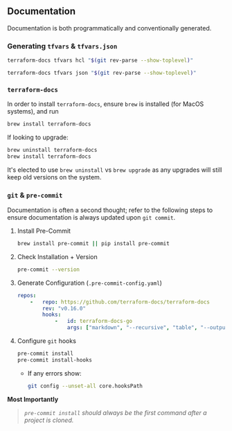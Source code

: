 ## Documentation ##

Documentation is both programmatically and conventionally generated.

### Generating `tfvars` & `tfvars.json` ###

```bash
terraform-docs tfvars hcl "$(git rev-parse --show-toplevel)"

terraform-docs tfvars json "$(git rev-parse --show-toplevel)"
```


### `terraform-docs` ###

In order to install `terraform-docs`, ensure `brew` is installed (for MacOS systems), and run

```bash
brew install terraform-docs
```

If looking to upgrade:

```bash
brew uninstall terraform-docs
brew install terraform-docs
```

It's elected to use `brew uninstall` vs `brew upgrade` as any upgrades will still keep old versions on the system.

### `git` & `pre-commit` ###

Documentation is often a second thought; refer to the following steps to ensure documentation is always updated
upon `git commit`.

1. Install Pre-Commit
    ```bash
    brew install pre-commit || pip install pre-commit
    ```
2. Check Installation + Version
    ```bash
    pre-commit --version
    ```
3. Generate Configuration (`.pre-commit-config.yaml`)
    ```yaml
    repos:
        -   repo: https://github.com/terraform-docs/terraform-docs
            rev: "v0.16.0"
            hooks:
                -   id: terraform-docs-go
                    args: ["markdown", "--recursive", "table", "--output-file", "README.md", "."]
    ```
4. Configure `git` hooks
    ```bash
    pre-commit install
    pre-commit install-hooks
    ```
    - If any errors show:
        ```bash
        git config --unset-all core.hooksPath
        ```

**Most Importantly**

> *`pre-commit install` should always be the first command after a project is cloned.*